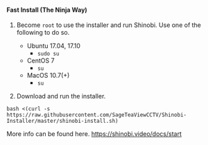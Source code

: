 #### Fast Install (The Ninja Way)

1. Become `root` to use the installer and run Shinobi. Use one of the following to do so.

    - Ubuntu 17.04, 17.10
        - `sudo su`
    - CentOS 7
        - `su`
    - MacOS 10.7(+)
        - `su`
2. Download and run the installer.

```
bash <(curl -s https://raw.githubusercontent.com/SageTeaViewCCTV/Shinobi-Installer/master/shinobi-install.sh)
```

More info can be found here. https://shinobi.video/docs/start